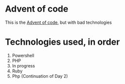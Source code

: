 # Advent of code
This is the [Advent of code](https://adventofcode.com), but with bad technologies

# Technologies used, in order

1. Powershell
2. PHP
3. In progress
4. Ruby
5. Php (Continuation of Day 2)